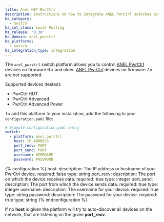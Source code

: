```yaml
---
title: Anel NET-PwrCtrl
description: Instructions on how to integrate ANEL PwrCtrl switches within Home Assistant.
ha_category:
  - Switch
ha_iot_class: Local Polling
ha_release: '0.30'
ha_domain: anel_pwrctrl
ha_platforms:
  - switch
ha_integration_type: integration
---
```


The `anel_pwrctrl` switch platform allows you to control [ANEL PwrCtrl](https://en.anel.eu/index.htm?src=/produkte/produkte.htm) devices on firmware 6.x and older. [ANEL PwrCtrl](https://en.anel.eu/index.htm?src=/produkte/produkte.htm) devices on firmware 7.x are not supported.

Supported devices (tested):

- PwrCtrl HUT
- PwrCtrl Advanced
- PwrCtrl Advanced Power

To add this platform to your installation, add the following to your `configuration.yaml` file:

```yaml
# Example configuration.yaml entry
switch:
  - platform: anel_pwrctrl
    host: IP_ADDRESS
    port_recv: PORT
    port_send: PORT
    username: USERNAME
    password: PASSWORD
```

{% configuration %}
host:
  description: The IP address or hostname of your PwrCtrl device.
  required: false
  type: string
port_recv:
  description: The port on which the device receives data.
  required: true
  type: integer
port_send:
  description: The port from which the device sends data.
  required: true
  type: integer
username:
  description: The username for your device.
  required: true
  type: string
password:
  description: The password for your device.
  required: true
  type: string
{% endconfiguration %}

<div class="note">

If no **host** is given the platform will try to auto-discover all devices on the network, that are listening on the given **port_recv**.

</div>
